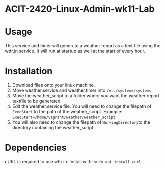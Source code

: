 # ACIT-2420-Linux-Admin-wk11-Lab

# Usage
This service and timer will generate a weather report as a text file using the wttr.in service. It will run at startup as well at the start of every hour.

# Installation
1. Download files onto your linux machine. 
2. Move weather.service and weather.timer into `/etc/systemd/systems`
3. Move the weather_script to a folder where you want the weather report textfile to be generated.
4. Edit the weather.service file. You will need to change the filepath of `ExecStart` to the path of the weather_script. Example: `ExecStart=/home/vagrant/weather/weather_script`
5. You will also need to change the filepath of `WorkingDirectory`to the directory containing the weather_script. 

# Dependencies
cURL is required to use wttr.in. Install with:
```sudo apt install curl```
